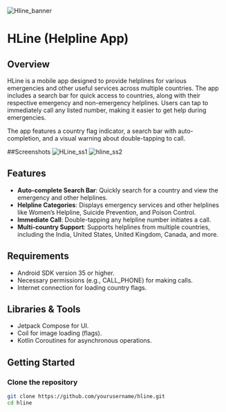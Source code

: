 ![Hline_banner](https://github.com/user-attachments/assets/9077d485-5b4a-49d4-8eb8-d17172a10db3)

# HLine (Helpline App)

## Overview
HLine is a mobile app designed to provide helplines for various emergencies and other useful services across multiple countries. The app includes a search bar for quick access to countries, along with their respective emergency and non-emergency helplines. Users can tap to immediately call any listed number, making it easier to get help during emergencies.

The app features a country flag indicator, a search bar with auto-completion, and a visual warning about double-tapping to call.

##Screenshots
![HLine_ss1](https://github.com/user-attachments/assets/c59c69f5-81cc-4111-941b-c8d0106ce8d4)
![hline_ss2](https://github.com/user-attachments/assets/0438c0a8-cf29-42eb-9a0e-c0a3248ea5ad)

## Features
- **Auto-complete Search Bar**: Quickly search for a country and view the emergency and other helplines.
- **Helpline Categories**: Displays emergency services and other helplines like Women’s Helpline, Suicide Prevention, and Poison Control.
- **Immediate Call**: Double-tapping any helpline number initiates a call.
- **Multi-country Support**: Supports helplines from multiple countries, including the India, United States, United Kingdom, Canada, and more.

## Requirements
- Android SDK version 35 or higher.
- Necessary permissions (e.g., CALL_PHONE) for making calls.
- Internet connection for loading country flags.

## Libraries & Tools
- Jetpack Compose for UI.
- Coil for image loading (flags).
- Kotlin Coroutines for asynchronous operations.

## Getting Started

### Clone the repository
```bash
git clone https://github.com/yourusername/hline.git
cd hline

